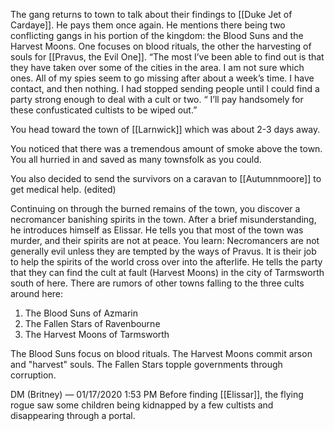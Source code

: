 The gang returns to town to talk about their findings to [[Duke Jet of Cardaye]]. He pays them once again.
He mentions there being two conflicting gangs in his portion of the kingdom: the Blood Suns and the Harvest Moons. One focuses on blood rituals, the other the harvesting of souls for [[Pravus, the Evil One]]. “The most I’ve been able to find out is that they have taken over some of the cities in the area. I am not sure which ones. All of my spies seem to go missing after about a week’s time. I have contact, and then nothing. I had stopped sending people until I could find a party strong enough to deal with a cult or two.
“ I’ll pay handsomely for these confusticated cultists to be wiped out.”

You head toward the town of [[Larnwick]] which was about 2-3 days away.

You noticed that there was a tremendous amount of smoke above the town. You all hurried in and saved as many townsfolk as you could.

You also decided to send the survivors on a caravan to [[Autumnmoore]] to get medical help. (edited)

Continuing on through the burned remains of the town, you discover a necromancer banishing spirits in the town. After a brief misunderstanding, he introduces himself as Elissar. He tells you that most of the town was murder, and their spirits are not at peace. You learn:
Necromancers are not generally evil unless they are tempted by the ways of Pravus. It is their job to help the spirits of the world cross over into the afterlife. He tells the party that they can find the cult at fault (Harvest Moons) in the city of Tarmsworth south of here. There are rumors of other towns falling to the three cults around here:

1. The Blood Suns of Azmarin
2. The Fallen Stars of Ravenbourne
3. The Harvest Moons of Tarmsworth

The Blood Suns focus on blood rituals. The Harvest Moons commit arson and "harvest" souls. The Fallen Stars topple governments through corruption.

DM (Britney) — 01/17/2020 1:53 PM
Before finding [[Elissar]], the flying rogue saw some children being kidnapped by a few cultists and disappearing through a portal.